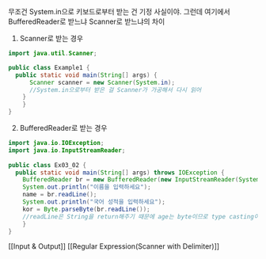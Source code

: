 무조건 System.in으로 키보드로부터 받는 건 기정 사실이야.
그런데 여기에서 BufferedReader로 받느냐 Scanner로 받느냐의 차이

1) Scanner로 받는 경우
```java
import java.util.Scanner;

public class Example1 {  
  public static void main(String[] args) {
	  Scanner scanner = new Scanner(System.in);
	  //System.in으로부터 받은 걸 Scanner가 가공해서 다시 읽어
    }  
	}
}

```

2) BufferedReader로 받는 경우
```java
import java.io.IOException;  
import java.io.InputStreamReader;  
  
public class Ex03_02 {  
  public static void main(String[] args) throws IOException {
	BufferedReader br = new BufferedReader(new InputStreamReader(System.in));
	System.out.println("이름을 입력하세요");  
	name = br.readLine();  
	System.out.println("국어 성적을 입력하세요");  
	kor = Byte.parseByte(br.readLine());
	//readLine은 String을 return해주기 때문에 age는 byte이므로 type casting이 필요
	}
}
```
[[Input & Output]]
[[Regular Expression(Scanner with Delimiter)]]